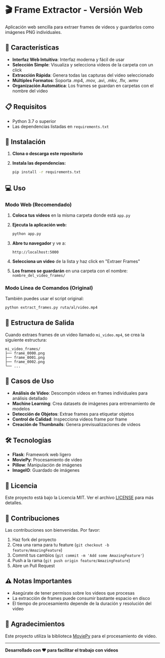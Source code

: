 # 🎬 Frame Extractor - Versión Web

Aplicación web sencilla para extraer frames de videos y guardarlos como imágenes PNG individuales.

## 🌟 Características

- **Interfaz Web Intuitiva**: Interfaz moderna y fácil de usar
- **Selección Simple**: Visualiza y selecciona videos de la carpeta con un click
- **Extracción Rápida**: Genera todas las capturas del video seleccionado
- **Múltiples Formatos**: Soporta .mp4, .mov, .avi, .mkv, .flv, .wmv
- **Organización Automática**: Los frames se guardan en carpetas con el nombre del video

## 📋 Requisitos

- Python 3.7 o superior
- Las dependencias listadas en `requirements.txt`

## 🚀 Instalación

1. **Clona o descarga este repositorio**

2. **Instala las dependencias:**
   ```bash
   pip install -r requirements.txt
   ```

## 💻 Uso

### Modo Web (Recomendado)

1. **Coloca tus videos** en la misma carpeta donde está `app.py`

2. **Ejecuta la aplicación web:**
   ```bash
   python app.py
   ```

3. **Abre tu navegador** y ve a:
   ```
   http://localhost:5000
   ```

4. **Selecciona un video** de la lista y haz click en "Extraer Frames"

5. **Los frames se guardarán** en una carpeta con el nombre: `nombre_del_video_frames/`

### Modo Línea de Comandos (Original)

También puedes usar el script original:

```bash
python extract_frames.py ruta/al/video.mp4
```

## 📁 Estructura de Salida

Cuando extraes frames de un video llamado `mi_video.mp4`, se crea la siguiente estructura:

```
mi_video_frames/
├── frame_0000.png
├── frame_0001.png
├── frame_0002.png
└── ...
```

## 🎯 Casos de Uso

- **Análisis de Video**: Descompón videos en frames individuales para análisis detallado
- **Machine Learning**: Crea datasets de imágenes para entrenamiento de modelos
- **Detección de Objetos**: Extrae frames para etiquetar objetos
- **Control de Calidad**: Inspecciona videos frame por frame
- **Creación de Thumbnails**: Genera previsualizaciones de videos

## 🛠️ Tecnologías

- **Flask**: Framework web ligero
- **MoviePy**: Procesamiento de video
- **Pillow**: Manipulación de imágenes
- **ImageIO**: Guardado de imágenes

## 📝 Licencia

Este proyecto está bajo la Licencia MIT. Ver el archivo [LICENSE](LICENSE) para más detalles.

## 🤝 Contribuciones

Las contribuciones son bienvenidas. Por favor:

1. Haz fork del proyecto
2. Crea una rama para tu feature (`git checkout -b feature/AmazingFeature`)
3. Commit tus cambios (`git commit -m 'Add some AmazingFeature'`)
4. Push a la rama (`git push origin feature/AmazingFeature`)
5. Abre un Pull Request

## ⚠️ Notas Importantes

- Asegúrate de tener permisos sobre los videos que procesas
- La extracción de frames puede consumir bastante espacio en disco
- El tiempo de procesamiento depende de la duración y resolución del video

## 🙏 Agradecimientos

Este proyecto utiliza la biblioteca [MoviePy](https://zulko.github.io/moviepy/) para el procesamiento de video.

---

**Desarrollado con ❤️ para facilitar el trabajo con videos**
